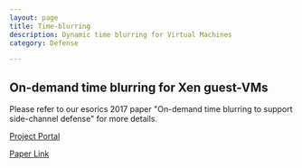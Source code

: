 ```yaml
---
layout: page
title: Time-blurring
description: Dynamic time blurring for Virtual Machines
category: Defense

---
```


## On-demand time blurring for Xen guest-VMs

Please refer to our esorics 2017 paper "On-demand time blurring to support side-channel defense" for more details.

[Project Portal](https://github.com/StanPlatinum/dyn-grained-timer)

[Paper Link](http://flyer.sis.smu.edu.sg/esorics17.pdf)
